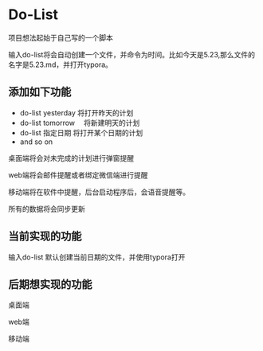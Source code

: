 # Do-List

项目想法起始于自己写的一个脚本

输入do-list将会自动创建一个文件，并命令为时间。比如今天是5.23,那么文件的名字是5.23.md，并打开typora。

## 添加如下功能

* do-list yesterday    将打开昨天的计划
* do-list tomorrow 　将新建明天的计划
* do-list 指定日期     将打开某个日期的计划
* and so on

桌面端将会对未完成的计划进行弹窗提醒

web端将会邮件提醒或者绑定微信端进行提醒

移动端将在软件中提醒，后台启动程序后，会语音提醒等。

所有的数据将会同步更新

## 当前实现的功能

输入do-list 默认创建当前日期的文件，并使用typora打开

## 后期想实现的功能

桌面端

web端

移动端